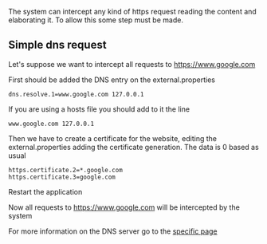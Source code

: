 The system can intercept any kind of https request reading the content and 
elaborating it. To allow this some step must be made.

## Simple dns request

Let's suppose we want to intercept all requests to https://www.google.com

First should be added the DNS entry on the external.properties

    dns.resolve.1=www.google.com 127.0.0.1

If you are using a hosts file you should add to it the line

    www.google.com 127.0.0.1

Then we have to create a certificate for the website, editing the external.properties
adding the certificate generation. The data is 0 based as usual

    https.certificate.2=*.google.com
    https.certificate.3=google.com

Restart the application

Now all requests to https://www.google.com will be intercepted by the system

For more information on the DNS server go to the [specific page](dns.md)
